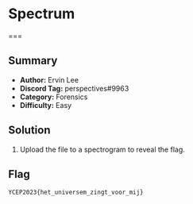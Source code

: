 # Spectrum
===

## Summary
* **Author:** Ervin Lee
* **Discord Tag:** perspectives#9963
* **Category:** Forensics
* **Difficulty:** Easy

## Solution
1. Upload the file to a spectrogram to reveal the flag.

## Flag
```
YCEP2023{het_universem_zingt_voor_mij}
```